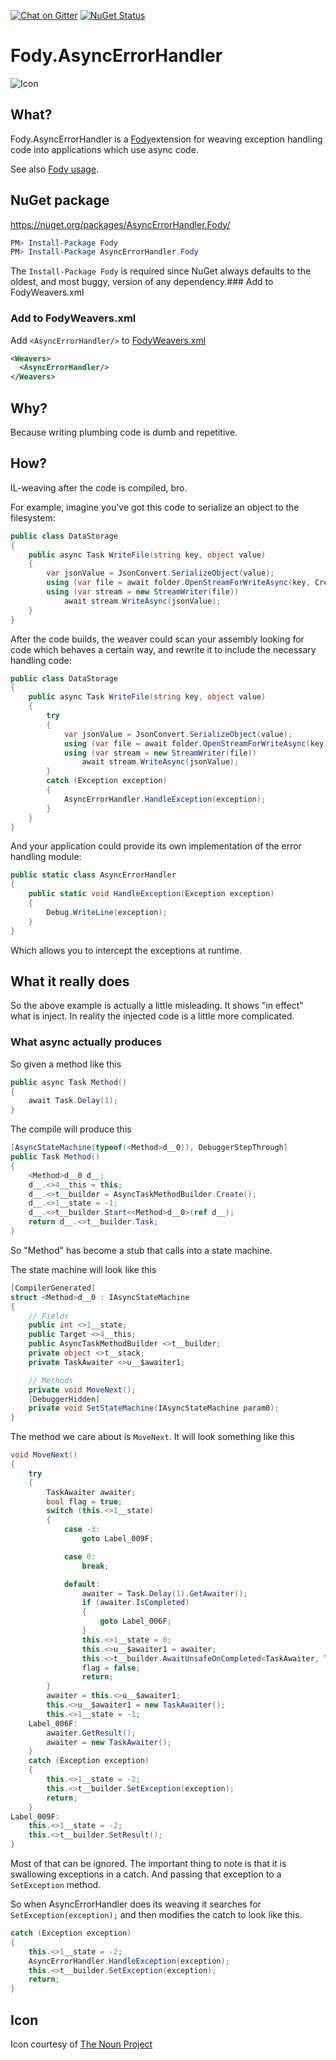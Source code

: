 [![Chat on Gitter](https://img.shields.io/gitter/room/fody/fody.svg)](https://gitter.im/Fody/Fody)
[![NuGet Status](http://img.shields.io/nuget/v/AsyncErrorHandler.Fody.svg)](https://www.nuget.org/packages/AsyncErrorHandler.Fody/)


Fody.AsyncErrorHandler
==================

![Icon](https://raw.github.com/Fody/AsyncErrorHandler/master/package_icon.png)


## What?

Fody.AsyncErrorHandler is a [Fody](https://github.com/Fody/Home/)extension for weaving exception handling code into applications which use async code.

See also [Fody usage](https://github.com/Fody/Home/blob/master/pages/usage.md).


## NuGet package

https://nuget.org/packages/AsyncErrorHandler.Fody/

```powershell
PM> Install-Package Fody
PM> Install-Package AsyncErrorHandler.Fody
```

The `Install-Package Fody` is required since NuGet always defaults to the oldest, and most buggy, version of any dependency.### Add to FodyWeavers.xml


### Add to FodyWeavers.xml

Add `<AsyncErrorHandler/>` to [FodyWeavers.xml](https://github.com/Fody/Home/blob/master/pages/usage.md#add-fodyweaversxml)

```xml
<Weavers>
  <AsyncErrorHandler/>
</Weavers>
```


## Why?

Because writing plumbing code is dumb and repetitive.


## How?

IL-weaving after the code is compiled, bro.

For example, imagine you've got this code to serialize an object to the filesystem:

```csharp
public class DataStorage
{
    public async Task WriteFile(string key, object value)
    {
        var jsonValue = JsonConvert.SerializeObject(value);
        using (var file = await folder.OpenStreamForWriteAsync(key, CreationCollisionOption.ReplaceExisting))
        using (var stream = new StreamWriter(file))
            await stream.WriteAsync(jsonValue);
    }
}
```

After the code builds, the weaver could scan your assembly looking for code which behaves a certain way, and rewrite it to include the necessary handling code:

```csharp
public class DataStorage
{
    public async Task WriteFile(string key, object value)
    {
        try 
        {
            var jsonValue = JsonConvert.SerializeObject(value);
            using (var file = await folder.OpenStreamForWriteAsync(key, CreationCollisionOption.ReplaceExisting))
            using (var stream = new StreamWriter(file))
                await stream.WriteAsync(jsonValue);
        }
        catch (Exception exception)
        {
            AsyncErrorHandler.HandleException(exception);
        } 
    }
}
```

And your application could provide its own implementation of the error handling module:


```csharp
public static class AsyncErrorHandler
{
    public static void HandleException(Exception exception)
    {
        Debug.WriteLine(exception);
    }
}
```

Which allows you to intercept the exceptions at runtime.


## What it really does

So the above example is actually a little misleading. It shows "in effect" what is inject. In reality the injected code is a little more complicated.


### What async actually produces

So given a method like this

```csharp
public async Task Method()
{
    await Task.Delay(1);
}
```

The compile will produce this 

```csharp
[AsyncStateMachine(typeof(<Method>d__0)), DebuggerStepThrough]
public Task Method()
{
    <Method>d__0 d__;
    d__.<>4__this = this;
    d__.<>t__builder = AsyncTaskMethodBuilder.Create();
    d__.<>1__state = -1;
    d__.<>t__builder.Start<<Method>d__0>(ref d__);
    return d__.<>t__builder.Task;
}
```

So "Method" has become a stub that calls into a state machine.

The state machine will look like this

```csharp
[CompilerGenerated]
struct <Method>d__0 : IAsyncStateMachine
{
    // Fields
    public int <>1__state;
    public Target <>4__this;
    public AsyncTaskMethodBuilder <>t__builder;
    private object <>t__stack;
    private TaskAwaiter <>u__$awaiter1;

    // Methods
    private void MoveNext();
    [DebuggerHidden]
    private void SetStateMachine(IAsyncStateMachine param0);
}
```

The method we care about is `MoveNext`. It will look something like this

```csharp
void MoveNext()
{
    try
    {
        TaskAwaiter awaiter;
        bool flag = true;
        switch (this.<>1__state)
        {
            case -3:
                goto Label_009F;

            case 0:
                break;

            default:
                awaiter = Task.Delay(1).GetAwaiter();
                if (awaiter.IsCompleted)
                {
                    goto Label_006F;
                }
                this.<>1__state = 0;
                this.<>u__$awaiter1 = awaiter;
                this.<>t__builder.AwaitUnsafeOnCompleted<TaskAwaiter, Target.<Method>d__0>(ref awaiter, ref this);
                flag = false;
                return;
        }
        awaiter = this.<>u__$awaiter1;
        this.<>u__$awaiter1 = new TaskAwaiter();
        this.<>1__state = -1;
    Label_006F:
        awaiter.GetResult();
        awaiter = new TaskAwaiter();
    }
    catch (Exception exception)
    {
        this.<>1__state = -2;
        this.<>t__builder.SetException(exception);
        return;
    }
Label_009F:
    this.<>1__state = -2;
    this.<>t__builder.SetResult();
}
```

Most of that can be ignored. The important thing to note is that it is swallowing exceptions in a catch. And passing that exception to a `SetException` method.

So when AsyncErrorHandler does its weaving it searches for `SetException(exception);` and then modifies the catch to look like this.

```csharp
catch (Exception exception)
{
    this.<>1__state = -2;
    AsyncErrorHandler.HandleException(exception);
    this.<>t__builder.SetException(exception);
    return;
}
```


## Icon

Icon courtesy of [The Noun Project](https://thenounproject.com)
